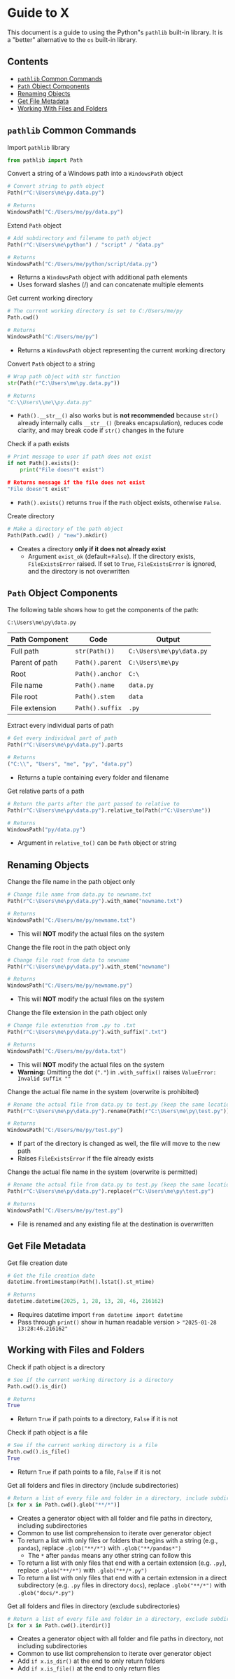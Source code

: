 # Guide to X

This document is a guide to using the Python"s `pathlib` built-in library. It is a "better" alternative to the `os` built-in library.

## Contents

- [`pathlib` Common Commands](#pathlib-common-commands)
- [`Path` Object Components](#path-object-components)
- [Renaming Objects](#renaming-objects)
- [Get File Metadata](#get-file-metadata)
- [Working With Files and Folders](#working-with-files-and-folders)

## `pathlib` Common Commands

Import `pathlib` library

```python
from pathlib import Path
```

Convert a string of a Windows path into a `WindowsPath` object

```python
# Convert string to path object
Path(r"C:\Users\me\py.data.py")

# Returns
WindowsPath("C:/Users/me/py/data.py")
```

Extend `Path` object

```python
# Add subdirectory and filename to path object
Path(r"C:\Users\me\python") / "script" / "data.py"

# Returns
WindowsPath("C:/Users/me/python/script/data.py")
```

- Returns a `WindowsPath` object with additional path elements
- Uses forward slashes (/) and can concatenate multiple elements

Get current working directory

```python
# The current working directory is set to C:/Users/me/py 
Path.cwd()

# Returns
WindowsPath("C:/Users/me/py")
```

- Returns a `WindowsPath` object representing the current working directory

Convert `Path` object to a string

```python
# Wrap path object with str function
str(Path(r"C:\Users\me\py.data.py"))

# Returns
"C:\\Users\\me\\py.data.py"
```

- `Path().__str__()` also works but is **not recommended** because `str()` already internally calls `__str__()` (breaks encapsulation), reduces code clarity, and may break code if `str()` changes in the future

Check if a path exists

```python
# Print message to user if path does not exist
if not Path().exists():
    print("File doesn"t exist")

# Returns message if the file does not exist
"File doesn"t exist"
```

- `Path().exists()` returns `True` if the `Path` object exists, otherwise `False`.

Create directory

```python
# Make a directory of the path object
Path(Path.cwd() / "new").mkdir()
```

- Creates a directory **only if it does not already exist**
    - Argument `exist_ok` (default=`False`). If the directory exists, `FileExistsError` raised. If set to `True`, `FileExistsError` is ignored, and the directory is not overwritten

## `Path` Object Components

The following table shows how to get the components of the path:

`C:\Users\me\py\data.py`

| Path Component | Code            | Output                   |
|--------------- |-----            |-------                   |
| Full path      | `str(Path())`   | `C:\Users\me\py\data.py` |
| Parent of path | `Path().parent` | `C:\Users\me\py`         |
| Root           | `Path().anchor` | `C:\`                    |
| File name      | `Path().name`   | `data.py`                |
| File root      | `Path().stem`   | `data`                   |
| File extension | `Path().suffix` | `.py`                    |

Extract every individual parts of path

```python
# Get every individual part of path
Path(r"C:\Users\me\py\data.py").parts

# Returns
("C:\\", "Users", "me", "py", "data.py")
```

- Returns a tuple containing every folder and filename

Get relative parts of a path

```python
# Return the parts after the part passed to relative to
Path(r"C:\Users\me\py\data.py").relative_to(Path(r"C:\Users\me"))

# Returns
WindowsPath("py/data.py")
```

- Argument in `relative_to()` can be `Path` object or string

## Renaming Objects

Change the file name in the path object only

```python
# Change file name from data.py to newname.txt
Path(r"C:\Users\me\py\data.py").with_name("newname.txt")

# Returns
WindowsPath("C:/Users/me/py/newname.txt")
```

- This will **NOT** modify the actual files on the system

Change the file root in the path object only

```python
# Change file root from data to newname
Path(r"C:\Users\me\py\data.py").with_stem("newname")

# Returns
WindowsPath("C:/Users/me/py/newname.py")
```

- This will **NOT** modify the actual files on the system

Change the file extension in the path object only
```python
# Change file extenstion from .py to .txt
Path(r"C:\Users\me\py\data.py").with_suffix(".txt")

# Returns
WindowsPath("C:/Users/me/py/data.txt")
```

- This will **NOT** modify the actual files on the system
- **Warning:** Omitting the dot (`"."`) in `.with_suffix()` raises `ValueError: Invalid suffix ""`

Change the actual file name in the system (overwrite is prohibited)

```python
# Rename the actual file from data.py to test.py (keep the same location)
Path(r"C:\Users\me\py\data.py").rename(Path(r"C:\Users\me\py\test.py"))

# Returns
WindowsPath("C:/Users/me/py/test.py")
```

- If part of the directory is changed as well, the file will move to the new path
- Raises `FileExistsError` if the file already exists

Change the actual file name in the system (overwrite is permitted)

```python
# Rename the actual file from data.py to test.py (keep the same location)
Path(r"C:\Users\me\py\data.py").replace(r"C:\Users\me\py\test.py")

# Returns
WindowsPath("C:/Users/me/py/test.py")
```

- File is renamed and any existing file at the destination is overwritten

## Get File Metadata

Get file creation date

```python
# Get the file creation date
datetime.fromtimestamp(Path().lstat().st_mtime)

# Returns
datetime.datetime(2025, 1, 28, 13, 28, 46, 216162)
```

- Requires datetime import `from datetime import datetime`
- Pass through `print()` show in human readable version > `"2025-01-28 13:28:46.216162"`


## Working with Files and Folders

Check if path object is a directory

```python
# See if the current working directory is a directory
Path.cwd().is_dir()

# Returns
True
```

- Return `True` if path points to a directory, `False` if it is not

Check if path object is a file

```python
# See if the current working directory is a file
Path.cwd().is_file()
True
```

- Return `True` if path points to a file, `False` if it is not

Get all folders and files in directory (include subdirectories)

```python
# Return a list of every file and folder in a directory, include subdirectory content
[x for x in Path.cwd().glob("**/*")]
```

- Creates a generator object with all folder and file paths in directory, including subdirectories
- Common to use list comprehension to iterate over generator object
- To return a list with only files or folders that begins with a string (e.g., `pandas`), replace `.glob("**/*")` with `.glob("**/pandas*")` 
    - The `*` after `pandas` means any other string can follow this
- To return a list with only files that end with a certain extension (e.g. `.py`), replace `.glob("**/*")` with `.glob("**/*.py")` 
- To return a list with only files that end with a certain extension in a direct subdirectory (e.g. `.py` files in directory `docs`), replace `.glob("**/*")` with `.glob("docs/*.py")`

Get all folders and files in directory (exclude subdirectories)

```python
# Return a list of every file and folder in a directory, exclude subdirectory contents
[x for x in Path.cwd().iterdir()]
```

- Creates a generator object with all folder and file paths in directory, not including subdirectories
- Common to use list comprehension to iterate over generator object
- Add `if x.is_dir()` at the end to only return folders
- Add `if x.is_file()` at the end to only return files
